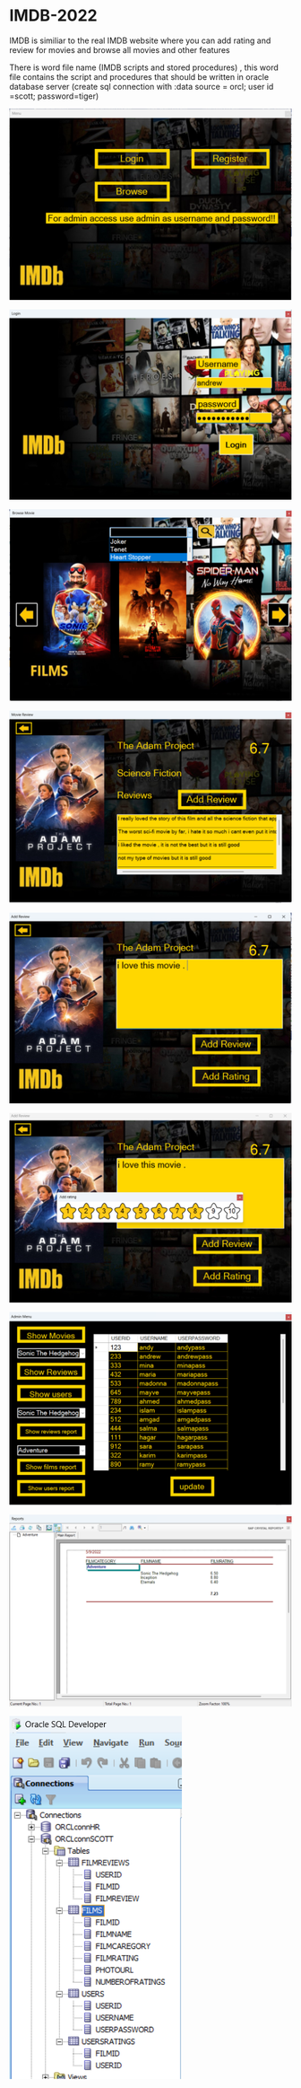 # IMDB-2022
IMDB is similiar to the real IMDB website where you can add rating and review for movies and browse all movies and other features 

There is word file name (IMDB scripts and stored procedures) , this word file contains the script and procedures that should be written in oracle database server (create sql connection with :data source = orcl; user id =scott; password=tiger)

![](ScreenShots/img-1.png)

![](ScreenShots/img-2.png)

![](ScreenShots/img-3.png)

![](ScreenShots/img-4.png)

![](ScreenShots/img-5.png)

![](ScreenShots/img-6.png)

![](ScreenShots/img-7.png)

![](ScreenShots/img-8.png)

![](ScreenShots/img-9.png)

